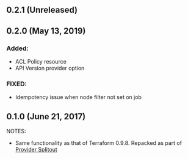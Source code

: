 ## 0.2.1 (Unreleased)
## 0.2.0 (May 13, 2019)

### Added:
* ACL Policy resource
* API Version provider option

### FIXED:
* Idempotency issue when node filter not set on job

## 0.1.0 (June 21, 2017)

NOTES:

* Same functionality as that of Terraform 0.9.8. Repacked as part of [Provider Splitout](https://www.hashicorp.com/blog/upcoming-provider-changes-in-terraform-0-10/)
